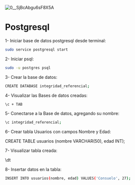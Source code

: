 ![0__SjBcAbgu6sF8X5A](https://github.com/pedro-donoso/Postgresql/assets/68760595/c4386299-6604-4a21-86b9-58a66aae3d96)

# Postgresql

1- Iniciar base de datos postgresql desde terminal:

```bash
sudo service postgresql start
```


2- Iniciar psql:

```bash
sudo -u postgres psql
```

3- Crear la base de datos:

```bash
CREATE DATABASE integridad_referencial;
```

4- Visualizar las Bases de datos creadas:

```bash
\c + TAB
```

5- Conectarse a la Base de datos, agregando su nombre:

```bash
\c integridad_referencial;
```

6- Crear tabla Usuarios con campos Nombre y Edad:

CREATE TABLE usuarios (nombre VARCHAR(50), edad INT);

7- Visualizar tabla creada:

\dt

8- Insertar datos en la tabla:

```bash
INSERT INTO usuarios(nombre, edad) VALUES('Consuelo', 27);
```




